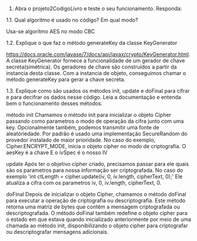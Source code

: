 1. Abra o projeto2CodigoLivro e teste o seu funcionamento. Responda:

1.1. Qual algoritmo é usado no código? Em qual modo?

Usa-se algoritmo AES no modo CBC

1.2. Explique o que faz o método generateKey da classe KeyGenerator

https://docs.oracle.com/javase/7/docs/api/javax/crypto/KeyGenerator.html.
A classe KeyGenerator fornece a funcionalidade de um gerador de chave secreta(simétrica). Os geradores de chave são construídos a partir da instancia desta classe. Com a instancia de objeto, conseguimos chamar o método generateKey para gerar a chave secreta.

1.3. Explique como são usados os métodos init, update e doFinal para cifrar e para decifrar os dados
nesse código. Leia a documentação e entenda bem o funcionamento desses métodos.

método init
Chamamos o método init para inicializar o objeto Cipher passando como parametros o modo de operação da cifra junto com uma key. Opcionalmente também, podemos transmitir uma fonte de aleatóriedade. Por padrão é usado uma implementação SecureRandom do provedor instalado de maior prioridade.
No caso do exemplo, Cipher.ENCRYPT_MODE, inicia o objeto cipher no modo de criptografia.
O aesKey é a chave
E o ivSpec é o nosso IV

update
Após ter o objetivo cipher criado, precisamos passar para ele quais são os parametros para nossa informação ser criptografada.
No caso do exemplo 'int ctLength = cipher.update(iv, 0, iv.length, cipherText, 0);'
Ele atualiza a cifra com os parametros iv, 0, iv.length, cipherText, 0.

doFinal
Depois de inicializar o objeto Cipher, chamamos o método doFinal para executar a operação de criptografia ou descriptografia. Este método retorna uma matriz de bytes que contém a mensagem criptografada ou descriptografada.
O método doFinal também redefine o objeto cipher para o estado em que estava quando inicializado anteriormente por meio de uma chamada ao método init, disponibilizando o objeto cipher para criptografar ou descriptografar mensagens adicionais.
